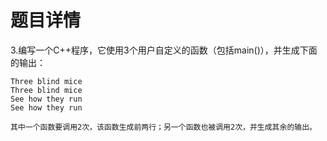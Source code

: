# 题目详情
3.编写一个C++程序，它使用3个用户自定义的函数（包括main()），并生成下面的输出：
```
Three blind mice
Three blind mice
See how they run
See how they run
```
    其中一个函数要调用2次，该函数生成前两行；另一个函数也被调用2次，并生成其余的输出。

